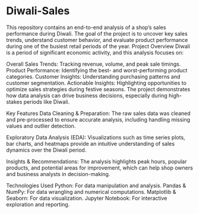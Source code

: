 # Diwali-Sales
This repository contains an end-to-end analysis of a shop’s sales performance during Diwali. The goal of the project is to uncover key sales trends, understand customer behavior, and evaluate product performance during one of the busiest retail periods of the year.
Project Overview
Diwali is a period of significant economic activity, and this analysis focuses on:

Overall Sales Trends: Tracking revenue, volume, and peak sale timings.
Product Performance: Identifying the best- and worst-performing product categories.
Customer Insights: Understanding purchasing patterns and customer segmentation.
Actionable Insights: Highlighting opportunities to optimize sales strategies during festive seasons.
The project demonstrates how data analysis can drive business decisions, especially during high-stakes periods like Diwali.

Key Features
Data Cleaning & Preparation:
The raw sales data was cleaned and pre-processed to ensure accurate analysis, including handling missing values and outlier detection.

Exploratory Data Analysis (EDA):
Visualizations such as time series plots, bar charts, and heatmaps provide an intuitive understanding of sales dynamics over the Diwali period.

Insights & Recommendations:
The analysis highlights peak hours, popular products, and potential areas for improvement, which can help shop owners and business analysts in decision-making.


Technologies Used
Python: For data manipulation and analysis.
Pandas & NumPy: For data wrangling and numerical computations.
Matplotlib & Seaborn: For data visualization.
Jupyter Notebook: For interactive exploration and reporting.
